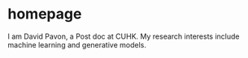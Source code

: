 # homepage
I am David Pavon, a Post doc at CUHK. My research interests include machine learning and generative models.
